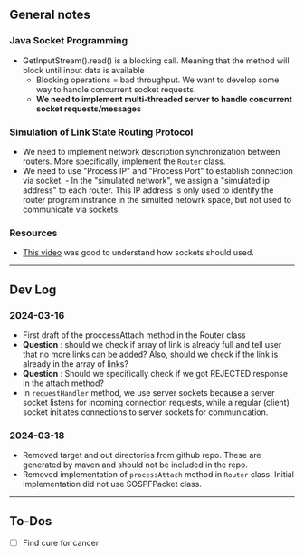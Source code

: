 ## General notes
### Java Socket Programming
- GetInputStream().read() is a blocking call. Meaning that the method will block until input data is available
    - Blocking operations = bad throughput. We want to develop some way to handle concurrent socket requests. 
    - **We need to implement multi-threaded server to handle concurrent socket requests/messages**

### Simulation of Link State Routing Protocol
- We need to implement network description synchronization between routers. More specifically, implement the `Router` class.
- We need to use "Process IP" and "Process Port" to establish connection via socket. - In the "simulated network", we assign a "simulated ip address" to each router. This IP address is only used to identify the router program instrance in the simulted netowrk space, but not used to communicate via sockets. 

### Resources
- [This video](https://www.youtube.com/watch?v=gchR3DpY-8Q) was good to understand how sockets should used.
---
## Dev Log
### 2024-03-16
- First draft of the proccessAttach method in the Router class
- **Question** : should we check if array of link is already full and tell user that no more links can be added? Also, should we check if the link is already in the array of links?
- **Question** : Should we specifically check if we got REJECTED response in the attach method? 
- In `requestHandler` method, we use server sockets because a server socket listens for incoming connection requests, while a regular (client) socket initiates connections to server sockets for communication.
### 2024-03-18
- Removed target and out directories from github repo. These are generated by maven and should not be included in the repo.
- Removed implementation of `processAttach` method in `Router` class. Initial implementation did not use SOSPFPacket class.

---
## To-Dos
- [ ] Find cure for cancer

